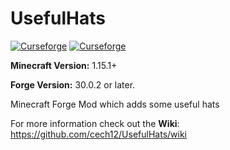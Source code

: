 # UsefulHats

[![Curseforge](http://cf.way2muchnoise.eu/full_useful-hats_downloads.svg)](https://www.curseforge.com/minecraft/mc-mods/useful-hats) [![Curseforge](http://cf.way2muchnoise.eu/versions/For%20MC_useful-hats_all.svg)](https://www.curseforge.com/minecraft/mc-mods/useful-hats/files)

**Minecraft Version:** 1.15.1+

**Forge Version:** 30.0.2 or later.

Minecraft Forge Mod which adds some useful hats

For more information check out the **Wiki**: https://github.com/cech12/UsefulHats/wiki